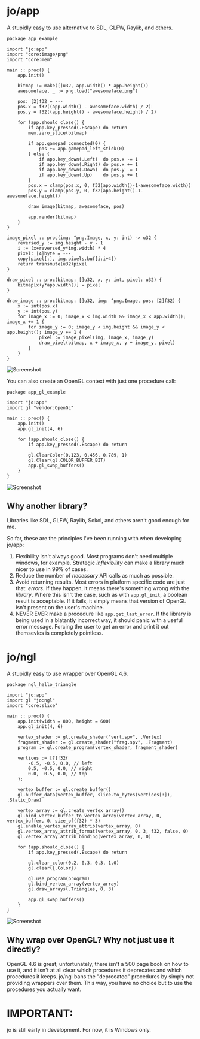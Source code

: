 # jo/app

A stupidly easy to use alternative to SDL, GLFW, Raylib, and others.

```odin
package app_example

import "jo:app"
import "core:image/png"
import "core:mem"

main :: proc() {
	app.init()
	
	bitmap := make([]u32, app.width() * app.height())
	awesomeface, _ := png.load("awesomeface.png")

	pos: [2]f32 = ---
	pos.x = f32((app.width() - awesomeface.width) / 2)
	pos.y = f32((app.height() - awesomeface.height) / 2)
	
	for !app.should_close() {
		if app.key_pressed(.Escape) do return
		mem.zero_slice(bitmap)

		if app.gamepad_connected(0) {
			pos += app.gamepad_left_stick(0)
		} else {
			if app.key_down(.Left)  do pos.x -= 1
			if app.key_down(.Right) do pos.x += 1
			if app.key_down(.Down)  do pos.y -= 1
			if app.key_down(.Up)	do pos.y += 1
		}
		pos.x = clamp(pos.x, 0, f32(app.width()-1-awesomeface.width))
		pos.y = clamp(pos.y, 0, f32(app.height()-1-awesomeface.height))

		draw_image(bitmap, awesomeface, pos)

		app.render(bitmap)
	}
}

image_pixel :: proc(img: ^png.Image, x, y: int) -> u32 {
	reversed_y := img.height - y - 1
	i := (x+reversed_y*img.width) * 4
	pixel: [4]byte = ---
	copy(pixel[:], img.pixels.buf[i:i+4])
	return transmute(u32)pixel
}

draw_pixel :: proc(bitmap: []u32, x, y: int, pixel: u32) {
	bitmap[x+y*app.width()] = pixel
}

draw_image :: proc(bitmap: []u32, img: ^png.Image, pos: [2]f32) {
	x := int(pos.x)
	y := int(pos.y)
	for image_x := 0; image_x < img.width && image_x < app.width(); image_x += 1 {
		for image_y := 0; image_y < img.height && image_y < app.height(); image_y += 1 {
			pixel := image_pixel(img, image_x, image_y)
			draw_pixel(bitmap, x + image_x, y + image_y, pixel)
		}
	}
}
```

![Screenshot](screenshots/app_example_0.png)

You can also create an OpenGL context with just one procedure call:

```odin
package app_gl_example

import "jo:app"
import gl "vendor:OpenGL"

main :: proc() {
	app.init()
	app.gl_init(4, 6)

	for !app.should_close() {
		if app.key_pressed(.Escape) do return

		gl.ClearColor(0.123, 0.456, 0.789, 1)
		gl.Clear(gl.COLOR_BUFFER_BIT)
		app.gl_swap_buffers()
	}
}
```

![Screenshot](screenshots/app_example_1.png)

## Why another library?

Libraries like SDL, GLFW, Raylib, Sokol, and others aren't good enough for me. 

So far, these are the principles I've been running with when developing jo/app:

1. Flexibility isn't always good. Most programs don't need multiple windows, for example. Strategic *inflexibility* can make a library much nicer to use in 99% of cases.
2. Reduce the number of *necessary* API calls as much as possible.
3. Avoid returning results. Most errors in platform specific code are just that: *errors*. If they happen, it means there's something wrong with the *library*. Where this isn't the case, such as with `app.gl_init`, a boolean result is acceptable. If it fails, it simply means that version of OpenGL isn't present on the user's machine.
4. NEVER EVER make a procedure like `app.get_last_error`. If the library is being used in a blatantly incorrect way, it should panic with a useful error message. Forcing the user to get an error and print it out themsevles is completely pointless.

# jo/ngl

A stupidly easy to use wrapper over OpenGL 4.6.

```odin
package ngl_hello_triangle

import "jo:app"
import gl "jo:ngl"
import "core:slice"

main :: proc() {
	app.init(width = 800, height = 600)
	app.gl_init(4, 6)

	vertex_shader := gl.create_shader("vert.spv", .Vertex)
	fragment_shader := gl.create_shader("frag.spv", .Fragment)
	program := gl.create_program(vertex_shader, fragment_shader)

	vertices := [?]f32{
		-0.5, -0.5, 0.0, // left  
		0.5, -0.5, 0.0, // right 
		0.0,  0.5, 0.0, // top   
	};

	vertex_buffer := gl.create_buffer()
	gl.buffer_data(vertex_buffer, slice.to_bytes(vertices[:]), .Static_Draw)

	vertex_array := gl.create_vertex_array()
	gl.bind_vertex_buffer_to_vertex_array(vertex_array, 0, vertex_buffer, 0, size_of(f32) * 3)
	gl.enable_vertex_array_attrib(vertex_array, 0)
	gl.vertex_array_attrib_format(vertex_array, 0, 3, f32, false, 0)
	gl.vertex_array_attrib_binding(vertex_array, 0, 0)
	
	for !app.should_close() {
		if app.key_pressed(.Escape) do return

		gl.clear_color(0.2, 0.3, 0.3, 1.0)
		gl.clear({.Color})

		gl.use_program(program)
		gl.bind_vertex_array(vertex_array)
		gl.draw_arrays(.Triangles, 0, 3)

		app.gl_swap_buffers()
	}
}
```

![Screenshot](screenshots/ngl_example_0.png)

## Why wrap over OpenGL? Why not just use it directly?

OpenGL 4.6 is great; unfortunately, there isn't a 500 page book on how to use it, and it isn't at all clear which procedures it deprecates and which procedures it keeps. jo/ngl bans the "deprecated" procedures by simply not providing wrappers over them. This way, you have no choice but to use the procedures you actually want.

# IMPORTANT:

jo is still early in development. For now, it is Windows only.